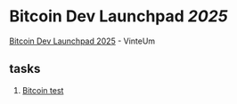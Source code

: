 # Bitcoin Dev Launchpad _2025_

[Bitcoin Dev Launchpad 2025](https://vinteum.org/bdl/) - VinteUm

## tasks

1. [Bitcoin test](./challenge/first/bitcoin.md)
